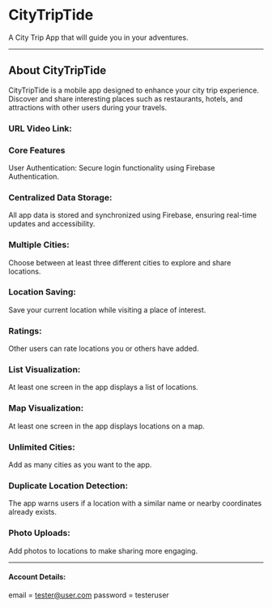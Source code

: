 # CityTripTide
A City Trip App that will guide you in your adventures.

<hr>

## About CityTripTide
CityTripTide is a mobile app designed to enhance your city trip experience. Discover and share interesting places such as restaurants, hotels, and attractions with other users during your travels.

### URL Video Link:



### Core Features
User Authentication:
Secure login functionality using Firebase Authentication.


### Centralized Data Storage:
All app data is stored and synchronized using Firebase, ensuring real-time updates and accessibility.


### Multiple Cities:
Choose between at least three different cities to explore and share locations.


### Location Saving:
Save your current location while visiting a place of interest.


### Ratings:
Other users can rate locations you or others have added.


### List Visualization:
At least one screen in the app displays a list of locations.


### Map Visualization:
At least one screen in the app displays locations on a map.


### Unlimited Cities:
Add as many cities as you want to the app.


### Duplicate Location Detection:
The app warns users if a location with a similar name or nearby coordinates already exists.


### Photo Uploads:
Add photos to locations to make sharing more engaging.


<hr>

#### Account Details:
email = tester@user.com
password = testeruser
